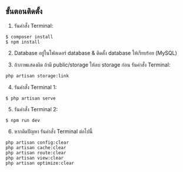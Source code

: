 ## ขั้นตอนติดตั้ง

1. รันคำสั่ง Terminal:

```shell script
$ composer install
$ npm install
```
2. Database อยู่ในโฟลเดอร์ database & ติดตั้ง database ให้เรียบร้อย (MySQL)

3. ถ้าภาพแสดงผิด ถ้ามี public/storage ให้ลบ storage ก่อน รันคำสั่ง Terminal:
```bash
php artisan storage:link
```

4. รันคำสั่ง Terminal 1:
```shell script
$ php artisan serve
```

5. รันคำสั่ง Terminal 2:
```shell script
$ npm run dev
```

6. หากติดปัญหา รันคำสั่ง Terminal ต่อไปนี้
```shell script
php artisan config:clear
php artisan cache:clear
php artisan route:clear
php artisan view:clear
php artisan optimize:clear
```
